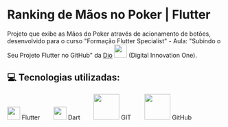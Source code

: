 # Ranking de Mãos no Poker | Flutter

Projeto que exibe as Mãos do Poker através de acionamento de botões, desenvolvido para o curso "Formação Flutter Specialist" - Aula: "Subindo o Seu Projeto Flutter no GitHub" da [Dio](dio.me) <img src="https://github.com/user-attachments/assets/2fe17d8e-4539-4860-8793-ba11406f2e27" width="30"> (Digital Innovation One).
## 💻 Tecnologias utilizadas:
<img src="https://github.com/user-attachments/assets/938beb0b-cf77-47f1-8c0a-75af98f09dfb" width="30"> Flutter &nbsp;&nbsp;&nbsp;&nbsp;&nbsp;&nbsp;
<img src="https://github.com/user-attachments/assets/39ac5aee-49b3-4a87-9da5-f6fc4d34b86b" width="30"> Dart &nbsp;&nbsp;&nbsp;&nbsp;&nbsp;&nbsp;
<img src="https://github.com/user-attachments/assets/101f5de8-aa1f-46fb-97ea-a435faec14bb" width="60"> GIT &nbsp;&nbsp;&nbsp;&nbsp;&nbsp;&nbsp;
<img src="https://github.com/user-attachments/assets/17192456-2ac8-4609-bcf9-2fbf7dc672b3" width="60"> GitHub &nbsp;&nbsp;&nbsp;&nbsp;&nbsp;&nbsp;
